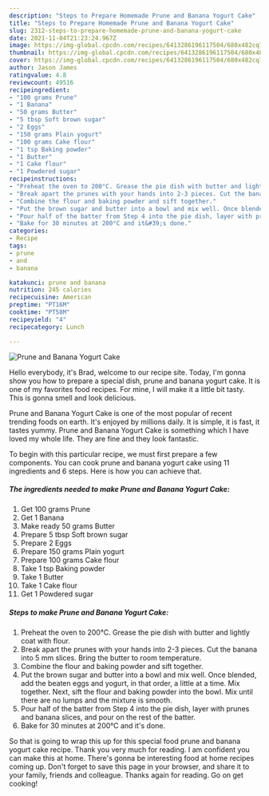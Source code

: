 ```yaml
---
description: "Steps to Prepare Homemade Prune and Banana Yogurt Cake"
title: "Steps to Prepare Homemade Prune and Banana Yogurt Cake"
slug: 2312-steps-to-prepare-homemade-prune-and-banana-yogurt-cake
date: 2021-11-04T21:23:24.967Z
image: https://img-global.cpcdn.com/recipes/6413286196117504/680x482cq70/prune-and-banana-yogurt-cake-recipe-main-photo.jpg
thumbnail: https://img-global.cpcdn.com/recipes/6413286196117504/680x482cq70/prune-and-banana-yogurt-cake-recipe-main-photo.jpg
cover: https://img-global.cpcdn.com/recipes/6413286196117504/680x482cq70/prune-and-banana-yogurt-cake-recipe-main-photo.jpg
author: Jason James
ratingvalue: 4.8
reviewcount: 49516
recipeingredient:
- "100 grams Prune"
- "1 Banana"
- "50 grams Butter"
- "5 tbsp Soft brown sugar"
- "2 Eggs"
- "150 grams Plain yogurt"
- "100 grams Cake flour"
- "1 tsp Baking powder"
- "1 Butter"
- "1 Cake flour"
- "1 Powdered sugar"
recipeinstructions:
- "Preheat the oven to 200°C. Grease the pie dish with butter and lightly coat with flour."
- "Break apart the prunes with your hands into 2-3 pieces. Cut the banana into 5 mm slices. Bring the butter to room temperature."
- "Combine the flour and baking powder and sift together."
- "Put the brown sugar and butter into a bowl and mix well. Once blended, add the beaten eggs and yogurt, in that order, a little at a time. Mix together. Next, sift the flour and baking powder into the bowl. Mix until there are no lumps and the mixture is smooth."
- "Pour half of the batter from Step 4 into the pie dish, layer with prunes and banana slices, and pour on the rest of the batter."
- "Bake for 30 minutes at 200°C and it&#39;s done."
categories:
- Recipe
tags:
- prune
- and
- banana

katakunci: prune and banana 
nutrition: 245 calories
recipecuisine: American
preptime: "PT16M"
cooktime: "PT58M"
recipeyield: "4"
recipecategory: Lunch

---
```



![Prune and Banana Yogurt Cake](https://img-global.cpcdn.com/recipes/6413286196117504/680x482cq70/prune-and-banana-yogurt-cake-recipe-main-photo.jpg)

Hello everybody, it's Brad, welcome to our recipe site. Today, I'm gonna show you how to prepare a special dish, prune and banana yogurt cake. It is one of my favorites food recipes. For mine, I will make it a little bit tasty. This is gonna smell and look delicious.



Prune and Banana Yogurt Cake is one of the most popular of recent trending foods on earth. It's enjoyed by millions daily. It is simple, it is fast, it tastes yummy. Prune and Banana Yogurt Cake is something which I have loved my whole life. They are fine and they look fantastic.


To begin with this particular recipe, we must first prepare a few components. You can cook prune and banana yogurt cake using 11 ingredients and 6 steps. Here is how you can achieve that.

<!--inarticleads1-->

##### The ingredients needed to make Prune and Banana Yogurt Cake:

1. Get 100 grams Prune
1. Get 1 Banana
1. Make ready 50 grams Butter
1. Prepare 5 tbsp Soft brown sugar
1. Prepare 2 Eggs
1. Prepare 150 grams Plain yogurt
1. Prepare 100 grams Cake flour
1. Take 1 tsp Baking powder
1. Take 1 Butter
1. Take 1 Cake flour
1. Get 1 Powdered sugar




<!--inarticleads2-->

##### Steps to make Prune and Banana Yogurt Cake:

1. Preheat the oven to 200°C. Grease the pie dish with butter and lightly coat with flour.
1. Break apart the prunes with your hands into 2-3 pieces. Cut the banana into 5 mm slices. Bring the butter to room temperature.
1. Combine the flour and baking powder and sift together.
1. Put the brown sugar and butter into a bowl and mix well. Once blended, add the beaten eggs and yogurt, in that order, a little at a time. Mix together. Next, sift the flour and baking powder into the bowl. Mix until there are no lumps and the mixture is smooth.
1. Pour half of the batter from Step 4 into the pie dish, layer with prunes and banana slices, and pour on the rest of the batter.
1. Bake for 30 minutes at 200°C and it&#39;s done.




So that is going to wrap this up for this special food prune and banana yogurt cake recipe. Thank you very much for reading. I am confident you can make this at home. There's gonna be interesting food at home recipes coming up. Don't forget to save this page in your browser, and share it to your family, friends and colleague. Thanks again for reading. Go on get cooking!
